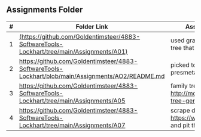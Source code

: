 
##  Assignments Folder

|   #   | Folder Link | Assignment Description |
| :---: | ----------- | ---------------------- |
|   1    |  [(https://github.com/Goldentimsteer/4883-SoftwareTools-Lockhart/tree/main/Assignments/A01)](https://github.com/Goldentimsteer/4883-SoftwareTools-Lockhart/tree/main/Assignments/A04)    | used graphviz online to create a tree that holds variables |
|   2    |https://github.com/Goldentimsteer/4883-SoftwareTools-Lockhart/blob/main/Assignments/AO2/README.md| picked topic for software tools presmetation |
|  3    | https://github.com/Goldentimsteer/4883-SoftwareTools-Lockhart/tree/main/Assignments/A05 | family tree data, generated from http://mcdemarco.net/tools/family-tree-generator/lineage.html |
|  4    | https://github.com/Goldentimsteer/4883-SoftwareTools-Lockhart/tree/main/Assignments/A07 | scrape data from https://wunderground.com/history and pit the info into a table|
